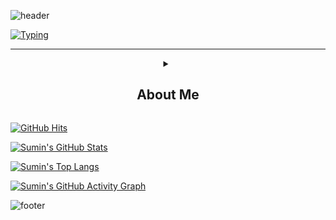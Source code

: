 <!-- Header Waving -->
![header](https://capsule-render.vercel.app/api?type=waving&color=0:E34C26,10:DA5B0B,30:C6538C,75:3572A5,100:A371F7&height=92&section=header)

<!-- Header Typing Text -->
[![Typing](https://readme-typing-svg.demolab.com?font=Alkatra&weight=500&size=48&duration=4000&pause=500&color=2189FF&center=true&vCenter=true&random=true&width=1024&height=72&lines=Welcome+to+Sumin's+GitHub!+%F0%9F%91%8B)](https://git.io/typing-svg)

---
<div align="center">
<details>

<summary><h2>About Me</h2></summary>

<div align="left">

## 🙋‍♂️ Personal Info
- Sumin Oh ( 31男, 1994.02.01 )
- JeonJu University ( 2012.03 ~ 2018.02 )
- G-SMATT GLOBAL ( 2017.08 ~ 2019.02 )
> Relocated to a separate but affiliated company due to organizational restructuring.

- Captivision Korea INC. ( 2019.02 ~ Now )

<br/>

## 🔨 Technology Stacks
- **Frontend** :
<span><img src="https://img.shields.io/badge/HTML-E34F26?style=flat&logo=html5&logoColor=white"/></span>
<span><img src="https://img.shields.io/badge/CSS-1572B6?style=flat&logo=css3&logoColor=white"/></span>
<span><img src="https://img.shields.io/badge/Sass-CC6699?style=flat&logo=sass&logoColor=white"/></span>
<span><img src="https://img.shields.io/badge/JavaScript-DBAB09?style=flat&logo=javascript&logoColor=white"/></span>
<span><img src="https://img.shields.io/badge/TypeScript-3178C6?style=flat&logo=typescript&logoColor=white"/></span>
<span><img src="https://img.shields.io/badge/React-61DAFB?style=flat&logo=react&logoColor=white"/></span>
<span><img src="https://img.shields.io/badge/Redux-764ABC?style=flat&logo=redux&logoColor=white"/></span>
<span><img src="https://img.shields.io/badge/Saga-89D96D?style=flat&logo=redux-saga&logoColor=white"/></span>
<span><img src="https://img.shields.io/badge/jQuery-0769AD?style=flat&logo=jquery&logoColor=white"/></span>
<span><img src="https://img.shields.io/badge/Next.js-000000?style=flat&logo=next.js&logoColor=white"/></span>
<span><img src="https://img.shields.io/badge/Webpack-8DD6F9?style=flat&logo=webpack&logoColor=white"/></span>

- **Backend** :
<span><img src="https://img.shields.io/badge/Linux-FCC624?style=flat&logo=linux&logoColor=white"/></span>
<span><img src="https://img.shields.io/badge/CentOS-262577?style=flat&logo=centos&logoColor=white"/></span>
<span><img src="https://img.shields.io/badge/Spring-6DB33F?style=flat&logo=spring&logoColor=white"/></span>
<span><img src="https://img.shields.io/badge/Spring Boot-6DB33F?style=flat&logo=spring boot&logoColor=white"/></span>
<span><img src="https://img.shields.io/badge/Spring Security-6DB33F?style=flat&logo=spring security&logoColor=white"/></span>
<span><img src="https://img.shields.io/badge/Gradle-02303A?style=flat&logo=gradle&logoColor=white"/></span>
<span><img src="https://img.shields.io/badge/Redis-FF4438?style=flat&logo=redis&logoColor=white"/></span>
<span><img src="https://img.shields.io/badge/MySQL-4479A1?style=flat&logo=mysql&logoColor=white"/></span>
<span><img src="https://img.shields.io/badge/MariaDB-003545?style=flat&logo=mariadb&logoColor=white"/></span><br/>
<span> + Java, MyBatis </span>

- **Deployment** :
<span><img src="https://img.shields.io/badge/Amazon EC2-FF9900?style=flat&logo=amazonec2&logoColor=white"/></span>
<span><img src="https://img.shields.io/badge/Docker-2496ED?style=flat&logo=docker&logoColor=white"/></span>
<span><img src="https://img.shields.io/badge/NginX-009639?style=flat&logo=nginx&logoColor=white"/></span>
<span><img src="https://img.shields.io/badge/Apache Tomcat-F8DC75?style=flat&logo=apachetomcat&logoColor=white"/></span><br/>

- **Version Control** :
<span><img src="https://img.shields.io/badge/GitHub-181717?style=flat&logo=github&logoColor=white"/></span><br/>
<span> + SVN </span>

- **Communication** :
<span><img src="https://img.shields.io/badge/Jira-0052CC?style=flat&logo=jira&logoColor=white"/></span>
<span><img src="https://img.shields.io/badge/Notion-000000?style=flat&logo=notion&logoColor=white"/></span>
<span><img src="https://img.shields.io/badge/Trello-0052CC?style=flat&logo=atlassian&logoColor=white"/></span><br/>

- **Amazon Web Service** :
<span><img src="https://img.shields.io/badge/Amazon Identity Access Management-DD344C?style=flat&logo=amazonidentityaccessmanagement&logoColor=white"/></span>
<span><img src="https://img.shields.io/badge/AWS Secrets Manager-DD344C?style=flat&logo=awssecretsmanager&logoColor=white"/></span>
<span><img src="https://img.shields.io/badge/Amazon Route 53-8C4FFF?style=flat&logo=amazonroute53&logoColor=white"/></span>
<span><img src="https://img.shields.io/badge/AWS Elastic Load Balancing-8C4FFF?style=flat&logo=awselasticloadbalancing&logoColor=white"/></span>
<span><img src="https://img.shields.io/badge/Amazon EC2-FF9900?style=flat&logo=amazonec2&logoColor=white"/></span>
<span><img src="https://img.shields.io/badge/Amazon EKS-FF9900?style=flat&logo=amazoneks&logoColor=white"/></span>
<span><img src="https://img.shields.io/badge/Amazon S3-569A31?style=flat&logo=amazons3&logoColor=white"/></span>
<span><img src="https://img.shields.io/badge/Amazon RDS-527FFF?style=flat&logo=amazonrds&logoColor=white"/></span><br/>

## 📞 Contact
<a href="https://www.instagram.com">
    <img src="https://img.shields.io/badge/Instagram-E4405F?style=for-the-badge&logo=Instagram&logoColor=white"> 
</a>
<a href="mailto:suvely0201@gmail.com">
    <img src="https://img.shields.io/badge/Gmail-EA4335?style=for-the-badge&logo=Gmail&logoColor=white">
</a>
<a href="mailto:suvely_21@naver.com">
    <img src="https://img.shields.io/badge/Naver-03C75A?style=for-the-badge&logo=naver&logoColor=white"/>
</a><br/>
<br/>

</div>

</details>

</div>

[![GitHub Hits](https://hits.seeyoufarm.com/api/count/incr/badge.svg?url=https%3A%2F%2Fgithub.com%2Fkr-st2lla&count_bg=%23F29494&title_bg=%232F2E2E&icon=github.svg&icon_color=%23FFFFFF&title=GitHub&edge_flat=false)](https://hits.seeyoufarm.com)

<!-- &hide=stars,commits,prs,issues,contribs -->
[![Sumin's GitHub Stats](https://github-readme-stats.vercel.app/api?username=kr-st2lla&theme=radical&count_private=true&hide=stars)](https://github.com/kr-st2lla?tab=repositories)

[![Sumin's Top Langs](https://github-readme-stats.vercel.app/api/top-langs/?username=kr-st2lla&layout=compact&theme=radical&count-private=true)](https://github.com/kr-st2lla?tab=repositories)

[![Sumin's GitHub Activity Graph](https://github-readme-activity-graph.vercel.app/graph?username=kr-st2lla&theme=react-dark&bg_color=20232a&hide_border=true&line=58A6FF&color=58A6FF)](https://github.com/kr-st2lla?tab=repositories)

<!-- Footer Rect -->
![footer](https://capsule-render.vercel.app/api?type=rect&color=0:E34C26,10:DA5B0B,30:C6538C,75:3572A5,100:A371F7&height=48&section=footer)
